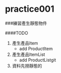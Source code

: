 practice001
======

###練習產生靜態物件

####TODO

1. 產生產品Item
    - add ProductItem
2. 產生產品ItemList
    - add ProductListgit
3. 資料先撈靜態的